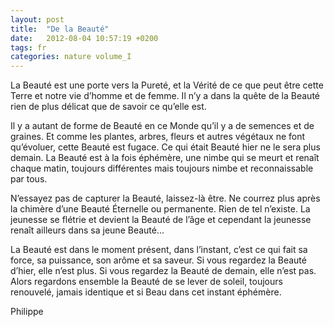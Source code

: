 ```yaml
---
layout: post
title:  "De la Beauté"
date:   2012-08-04 10:57:19 +0200
tags: fr
categories: nature volume_I
---
```

La Beauté est une porte vers la Pureté, et la Vérité de ce que peut être cette Terre et notre vie d’homme et de femme. Il n’y a dans la quête de la Beauté rien de plus délicat que de savoir ce qu’elle est.

Il y a autant de forme de Beauté en ce Monde qu’il y a de semences et de graines. Et comme les plantes, arbres, fleurs et autres végétaux ne font qu’évoluer, cette Beauté est fugace. Ce qui était Beauté hier ne le sera plus demain. La Beauté est à la fois éphémère, une nimbe qui se meurt et renaît chaque matin, toujours différentes mais toujours nimbe et reconnaissable par tous.

N’essayez pas de capturer la Beauté, laissez-là être. Ne courrez plus après la chimère d’une Beauté Éternelle ou permanente. Rien de tel n’existe. La jeunesse se flétrie et devient la Beauté de l’âge et cependant la jeunesse renaît ailleurs dans sa jeune Beauté...

La Beauté est dans le moment présent, dans l’instant, c’est ce qui fait sa force, sa puissance, son arôme et sa saveur. Si vous regardez la Beauté d’hier, elle n’est plus. Si vous regardez la Beauté de demain, elle n’est pas. Alors regardons ensemble la Beauté de se lever de soleil, toujours renouvelé, jamais identique et si Beau dans cet instant éphémère.

Philippe